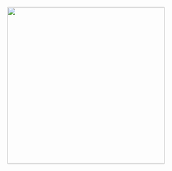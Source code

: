 <p align="center">
  <img src="https://media.giphy.com/media/Cmr1OMJ2FN0B2/giphy.gif" width="360" height="360"/>
</p>
